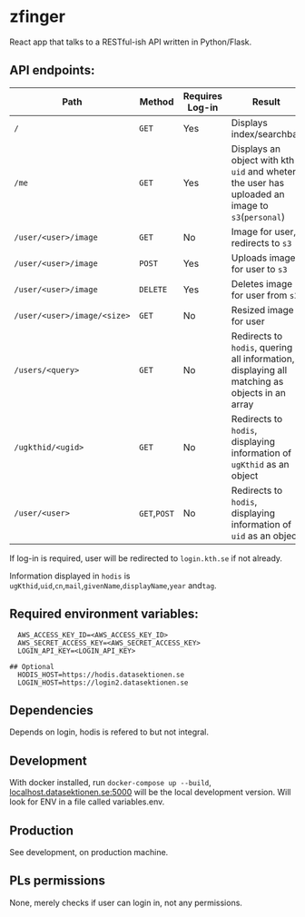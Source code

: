 # zfinger
React app that talks to a RESTful-ish API written in Python/Flask.

## API endpoints:

| Path | Method | Requires Log-in | Result |
| ----- | ----- | ----- | ----- |
| `/` | `GET` | Yes | Displays index/searchbar |
| `/me` | `GET` | Yes | Displays an object with kth `uid` and wheter the user has uploaded an image to `s3`(`personal`) |
| `/user/<user>/image` | `GET` | No | Image for user, redirects to `s3` |
| `/user/<user>/image` | `POST` | Yes | Uploads image for user to `s3` |
| `/user/<user>/image` | `DELETE` | Yes | Deletes image for user from `s3` |
| `/user/<user>/image/<size>` | `GET` | No | Resized image for user |
| `/users/<query>` | `GET`| No | Redirects to `hodis`, quering all information, displaying all matching as objects in an array |
| `/ugkthid/<ugid>` | `GET` | No | Redirects to `hodis`, displaying information of `ugKthid` as an object |
| `/user/<user>` | `GET`,`POST` | No | Redirects to `hodis`, displaying information of `uid` as an object |

If log-in is required, user will be redirected to `login.kth.se` if not already.

Information displayed in `hodis` is `ugKthid`,`uid`,`cn`,`mail`,`givenName`,`displayName`,`year` and`tag`.

## Required environment variables:
```
  AWS_ACCESS_KEY_ID=<AWS_ACCESS_KEY_ID>
  AWS_SECRET_ACCESS_KEY=<AWS_SECRET_ACCESS_KEY>
  LOGIN_API_KEY=<LOGIN_API_KEY>

## Optional
  HODIS_HOST=https://hodis.datasektionen.se
  LOGIN_HOST=https://login2.datasektionen.se
```

## Dependencies
Depends on login, hodis is refered to but not integral.

## Development
With docker installed, run `docker-compose up --build`, <localhost.datasektionen.se:5000> will be the local development version.
Will look for ENV in a file called variables.env.

## Production
See development, on production machine.

## PLs permissions
None, merely checks if user can login in, not any permissions.


